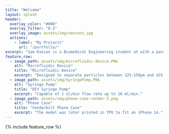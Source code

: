 ```yaml
---
title: "Welcome"
layout: splash
header:
  overlay_color: "#000"
  overlay_filter: "0.5"
  overlay_image: assets/img/neurons.jpg
  actions:
    - label: "My Projects"
      url: "/portfolio/"
excerpt: "Sam Kassan is a Biomedical Engineering student at with a passion for designing and building innovative medical devices. He enjoys combining research, hands-on fabrication, and engineering design to create solutions that improve health and accessibility."
feature_row:
  - image_path: assets/img/microfluidic-device.PNG
    alt: "Microfluidic Device"
    title: "Microfluidic Device"
    excerpt: "Designed to separate particles between 125-150μm and 425-500μm."
  - image_path: assets/img/SyringePump.PNG
    alt: "Syringe Pump"
    title: "DIY Syringe Pump"
    excerpt: "Capable of 1 ul/min flow rate up to 10 ml/min."
  - image_path: assets/img/phone-case-render-3.png
    alt: "Phone Case"
    title: "Vanderbilt Phone Case"
    excerpt: "The model was later printed in TPU to fit an iPhone 14."
---
```


{% include feature_row %}

